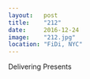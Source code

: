 ```yaml
---
layout:   post
title:    "212"
date:     2016-12-24
image:    "212.jpg"
location: "FiDi, NYC"
---
```


Delivering Presents
